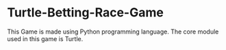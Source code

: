 # Turtle-Betting-Race-Game
This Game is made using Python programming language. The core module used in this game is Turtle.
